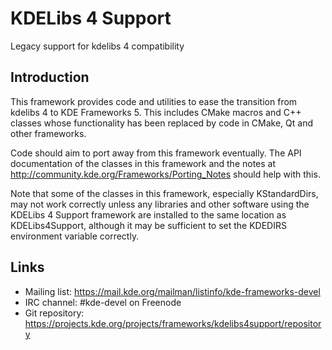# KDELibs 4 Support

Legacy support for kdelibs 4 compatibility

## Introduction

This framework provides code and utilities to ease the transition from
kdelibs 4 to KDE Frameworks 5.  This includes CMake macros and C++
classes whose functionality has been replaced by code in CMake, Qt and
other frameworks.

Code should aim to port away from this framework eventually.  The API
documentation of the classes in this framework and the notes at
<http://community.kde.org/Frameworks/Porting_Notes> should help with
this.

Note that some of the classes in this framework, especially
KStandardDirs, may not work correctly unless any libraries and other
software using the KDELibs 4 Support framework are installed to the same
location as KDELibs4Support, although it may be sufficient to set the
KDEDIRS environment variable correctly.

## Links

- Mailing list: <https://mail.kde.org/mailman/listinfo/kde-frameworks-devel>
- IRC channel: #kde-devel on Freenode
- Git repository: <https://projects.kde.org/projects/frameworks/kdelibs4support/repository>
